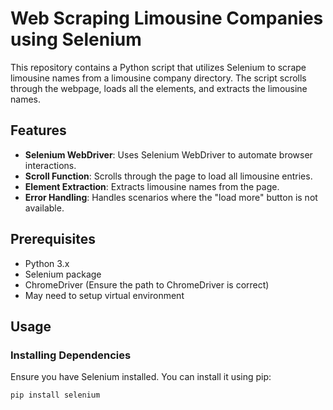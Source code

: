 # Web Scraping Limousine Companies using Selenium

This repository contains a Python script that utilizes Selenium to scrape limousine names from a limousine company directory. The script scrolls through the webpage, loads all the elements, and extracts the limousine names.

## Features

- **Selenium WebDriver**: Uses Selenium WebDriver to automate browser interactions.
- **Scroll Function**: Scrolls through the page to load all limousine entries.
- **Element Extraction**: Extracts limousine names from the page.
- **Error Handling**: Handles scenarios where the "load more" button is not available.

## Prerequisites

- Python 3.x
- Selenium package
- ChromeDriver (Ensure the path to ChromeDriver is correct)
- May need to setup virtual environment

## Usage

### Installing Dependencies

Ensure you have Selenium installed. You can install it using pip:

```bash
pip install selenium

